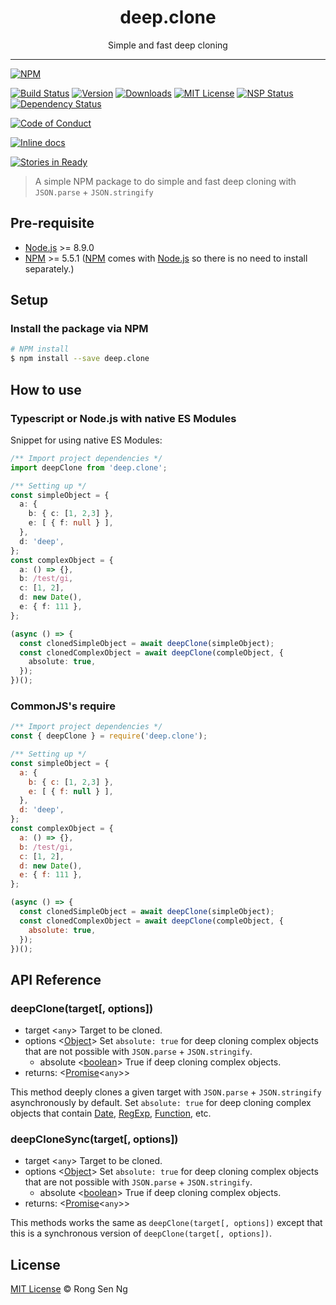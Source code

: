 <div align="center" style="text-align: center;">
  <h1 style="border-bottom: none;">deep.clone</h1>

  <p>Simple and fast deep cloning</p>
</div>

<hr />

[![NPM][nodei-badge]][nodei-url]

[![Build Status][travis-badge]][travis-url]
[![Version][version-badge]][version-url]
[![Downloads][downloads-badge]][downloads-url]
[![MIT License][mit-license-badge]][mit-license-url]
[![NSP Status][nsp-badge]][nsp-url]
[![Dependency Status][daviddm-badge]][daviddm-url]

[![Code of Conduct][coc-badge]][coc-url]

<!-- [![Coverage percentage][coveralls-badge]][coveralls-url] -->
<!-- [![codecov][codecov-badge]][codecov-url] -->

<!-- [![Codacy Badge][codacy-badge]][codacy-url] -->
[![Inline docs][inch-badge]][inch-url]
<!-- [![codebeat badge][codebeat-badge]][codebeat-url] -->

[![Stories in Ready][waffle-badge]][waffle-url]

> A simple NPM package to do simple and fast deep cloning with `JSON.parse` + `JSON.stringify`

## Pre-requisite

- [Node.js][node-js-url] >= 8.9.0
- [NPM][npm-url] >= 5.5.1 ([NPM][npm-url] comes with [Node.js][node-js-url] so there is no need to install separately.)

## Setup

### Install the package via NPM

```sh
# NPM install
$ npm install --save deep.clone
```

## How to use

### Typescript or Node.js with native ES Modules

Snippet for using native ES Modules:

```ts
/** Import project dependencies */
import deepClone from 'deep.clone';

/** Setting up */
const simpleObject = {
  a: {
    b: { c: [1, 2,3] },
    e: [ { f: null } ],
  },
  d: 'deep',
};
const complexObject = {
  a: () => {},
  b: /test/gi,
  c: [1, 2],
  d: new Date(),
  e: { f: 111 },
};

(async () => {
  const clonedSimpleObject = await deepClone(simpleObject);
  const clonedComplexObject = await deepClone(compleObject, {
    absolute: true,
  });
})();
```

### CommonJS's require

```js
/** Import project dependencies */
const { deepClone } = require('deep.clone');

/** Setting up */
const simpleObject = {
  a: {
    b: { c: [1, 2,3] },
    e: [ { f: null } ],
  },
  d: 'deep',
};
const complexObject = {
  a: () => {},
  b: /test/gi,
  c: [1, 2],
  d: new Date(),
  e: { f: 111 },
};

(async () => {
  const clonedSimpleObject = await deepClone(simpleObject);
  const clonedComplexObject = await deepClone(compleObject, {
    absolute: true,
  });
})();
```

## API Reference

### deepClone(target[, options])

 - target <`any`> Target to be cloned.
 - options <[Object][object-mdn-url]> Set `absolute: true` for deep cloning complex objects that are not possible with `JSON.parse` + `JSON.stringify`.
   - absolute <[boolean][boolean-mdn-url]> True if deep cloning complex objects.
 - returns: <[Promise][promise-mdn-url]<`any`>>

This method deeply clones a given target with `JSON.parse` + `JSON.stringify` asynchronously by default. Set `absolute: true` for deep cloning complex objects that contain [Date][date-mdn-url], [RegExp][regexp-mdn-url], [Function][function-mdn-url], etc.

### deepCloneSync(target[, options])

 - target <`any`> Target to be cloned.
 - options <[Object][object-mdn-url]> Set `absolute: true` for deep cloning complex objects that are not possible with `JSON.parse` + `JSON.stringify`.
   - absolute <[boolean][boolean-mdn-url]> True if deep cloning complex objects.
 - returns: <[Promise][promise-mdn-url]<`any`>>

This methods works the same as `deepClone(target[, options])` except that this is a synchronous version of `deepClone(target[, options])`.

## License

[MIT License](https://motss.mit-license.org/) © Rong Sen Ng

[node-js-url]: https://nodejs.org
[npm-url]: https://www.npmjs.com
[node-releases-url]: https://nodejs.org/en/download/releases
[object-mdn-url]: https://developer.mozilla.org/en-US/docs/Web/JavaScript/Reference/Global_Objects/Object
[boolean-mdn-url]: https://developer.mozilla.org/en-US/docs/Web/JavaScript/Reference/Global_Objects/Boolean
[promise-mdn-url]: https://developer.mozilla.org/en-US/docs/Web/JavaScript/Reference/Global_Objects/Promise
[date-mdn-url]: https://developer.mozilla.org/en-US/docs/Web/JavaScript/Reference/Global_Objects/Date
[regexp-mdn-url]: https://developer.mozilla.org/en-US/docs/Web/JavaScript/Reference/Global_Objects/RegExp
[function-mdn-url]: https://developer.mozilla.org/en-US/docs/Glossary/Function



[nodei-badge]: https://nodei.co/npm/deep.clone.png?downloads=true&downloadRank=true&stars=true

[travis-badge]: https://img.shields.io/travis/motss/deep.clone.svg?style=flat-square

[version-badge]: https://img.shields.io/npm/v/deep.clone.svg?style=flat-square
[downloads-badge]: https://img.shields.io/npm/dm/deep.clone.svg?style=flat-square
[mit-license-badge]: https://img.shields.io/github/license/mashape/apistatus.svg?style=flat-square
[nsp-badge]: https://nodesecurity.io/orgs/motss/projects/92a9a3b3-c0c8-4172-917d-f1c7e0d5ef9f/badge
[daviddm-badge]: https://img.shields.io/david/expressjs/express.svg?style=flat-square

[coc-badge]: https://img.shields.io/badge/code%20of-conduct-ff69b4.svg?style=flat-square

[coveralls-badge]: https://coveralls.io/repos/github/motss/deep.clone/badge.svg?branch=master
[codecov-badge]: https://codecov.io/gh/motss/deep.clone/branch/master/graph/badge.svg

[codacy-badge]: https://api.codacy.com/project/badge/Grade/c84a41b8422245058a8c1acd17fd7e23
[inch-badge]: http://inch-ci.org/github/motss/deep.clone.svg?branch=master
[codebeat-badge]: https://codebeat.co/badges/8a0eb7c1-b944-41b1-ad87-5f0bd392873b

[waffle-badge]: https://badge.waffle.io/motss/deep.clone.png?label=ready&title=Ready



[nodei-url]: https://nodei.co/npm/deep.clone/

[travis-url]: https://travis-ci.org/motss/deep.clone
[version-url]: https://npmjs.org/package/deep.clone
[downloads-url]: http://www.npmtrends.com/deep.clone
[mit-license-url]: https://github.com/motss/deep.clone/blob/master/LICENSE
[nsp-url]: https://nodesecurity.io/orgs/motss/projects/a1c57ec8-9c17-4912-932b-f1ff6284e2ae
[daviddm-url]: https://david-dm.org/motss/deep.clone

[coc-url]: https://github.com/motss/deep.clone/blob/master/CODE_OF_CONDUCT.md

<!-- [coveralls-url]: https://coveralls.io/github/motss/deep.clone?branch=master
[codecov-url]: https://codecov.io/gh/motss/deep.clone -->

[inch-url]: http://inch-ci.org/github/motss/deep.clone

[waffle-url]: https://waffle.io/motss/deep.clone?utm_source=badge
